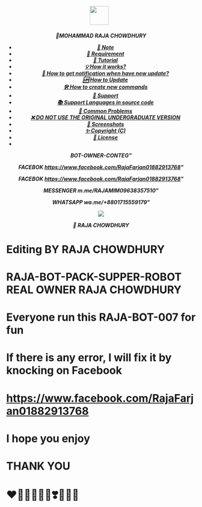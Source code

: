 <p align="center"><a href="https://www.facebook.com/RajaFarjan01882913768" target="_blank" rel="noopener noreferrer">
  <img src="https://i.imgur.com/Cq8iLrQ.mp4" width="50" style="margin-right: 10px;"></a>
</p>
<h5 align="center">
🔹MOHAMMAD RAJA CHOWDHURY


- [📝 **Note**](#-note)
- [🚧 **Requirement**](#-requirement)
- [📝 **Tutorial**](#-tutorial)
- [💡 **How it works?**](#-how-it-works)
- [🔔 **How to get notification when have new update?**](#-how-to-get-notification-when-have-new-update)
- [🆙 **How to Update**](#-how-to-update)
- [🛠️ **How to create new commands**](#️-how-to-create-new-commands)
- [💭 **Support**](#-support)
- [📚 **Support Languages in source code**](#-support-languages-in-source-code)
- [📌 **Common Problems**](#-common-problems)
- [❌ **DO NOT USE THE ORIGINAL UNDERGRADUATE VERSION**](#-do-not-use-the-original-undergraduate-version)
- [📸 **Screenshots**](#-screenshots)
- [✨ **Copyright (C)**](#-copyright-c)
- [📜 **License**](#-license)
- 
BOT-OWNER-CONTEG"

 FACEBOK
https://www.facebook.com/RajaFarjan01882913768"

FACEBOK
https://www.facebook.com/RajaFarjan01882913768"

MESSENGER
m.me/RAJAMIM09638357510"

WHATSAPP
wa.me/+8801715559179"

<img align="center" src="https://i.imgur.com/EkmNZ6I.jpeg"/>


🔹 RAJA CHOWDHURY 


# Editing BY RAJA CHOWDHURY

# RAJA-BOT-PACK-SUPPER-ROBOT REAL OWNER RAJA CHOWDHURY

# Everyone run this RAJA-BOT-007 for fun

# If there is any error, I will fix it by knocking on Facebook

# https://www.facebook.com/RajaFarjan01882913768

# I hope you enjoy

# THANK YOU

# ❤️💛🤍💚💙💜❣️💟💘💌

